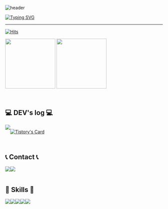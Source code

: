 ![header](https://capsule-render.vercel.app/api?type=waving&color=448361&text=&animation=twinkling&height=80)

[![Typing SVG](https://readme-typing-svg.demolab.com?font=Alkatra&weight=500&size=45&duration=4000&pause=3&color=448361&center=false&vCenter=false&multiline=true&repeat=true&width=1000&height=100&lines=Welcome+to+Minjeong's+GitHub!👋)](https://git.io/typing-svg)
 
<div align="left">
 
 ---

[![Hits](https://hits.seeyoufarm.com/api/count/incr/badge.svg?url=https%3A%2F%2Fgithub.com%2Fgoodminjeong&count_bg=%23448361&title_bg=%23000000&icon=github.svg&icon_color=%23E7E7E7&title=GitHub&edge_flat=false)](https://hits.seeyoufarm.com)
<br>
<p>
  <img height="160em" src="https://github-readme-stats-veggie-garden.vercel.app/api?username=goodminjeong&show_icons=true&include_all_commits=true&hide_border=true&count_private=true&show_icons=true&title_color=448361&icon_color=448361">
  <img height="160em" src="https://github-readme-stats-veggie-garden.vercel.app/api/top-langs/?username=goodminjeong&layout=compact&hide_border=true&langs_count=10&title_color=448361">
</p>
<br>

## 💻 DEV's log 💻
<div style="display:flex; flex-direction:row;">
    <a href="https://guco.tistory.com">
        <img src="https://img.shields.io/badge/Tistory-FF7A44?style=for-the-badge&logo=Tistory&logoColor=white"> 
    </a>
  
[![Tistory's Card](https://github-readme-tistory-card.vercel.app/api?name=guco&theme=default)](https://guco.tistory.com)
</div><br>

 
## 📞 Contact 📞
<div style="display:flex; flex-direction:row;">
    <a href="mailto:ehdro418@gmail.com">
        <img src="https://img.shields.io/badge/Mail-03C75A?style=for-the-badge&logo=naver&logoColor=white"> 
    </a>
    <a href="mailto:ehdro418@naver.com">
        <img src="https://img.shields.io/badge/gmail-EA4335?style=for-the-badge&logo=gmail&logoColor=white"> 
    </a>
</div><br>
    
## 🔨 Skills 🔨
<div style="display:flex; flex-direction:row;">
    <img src="https://img.shields.io/badge/python-3776AB?style=for-the-badge&logo=python&logoColor=white"> 
    <img src="https://img.shields.io/badge/django-092E20?style=for-the-badge&logo=django&logoColor=white"> 
    <img src="https://img.shields.io/badge/scikitlearn-F7931E?style=for-the-badge&logo=scikitlearn&logoColor=white">
    <img src="https://img.shields.io/badge/mysql-4479A1?style=for-the-badge&logo=mysql&logoColor=white"> 
    <img src="https://img.shields.io/badge/postgresql-4169E1?style=for-the-badge&logo=postgresql&logoColor=white"> 
    <br>
</div><br>
</div>
 
